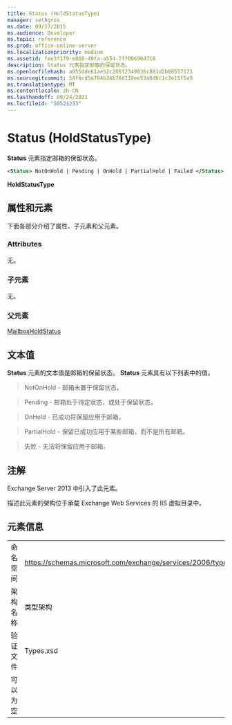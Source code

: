 ```yaml
---
title: Status (HoldStatusType)
manager: sethgros
ms.date: 09/17/2015
ms.audience: Developer
ms.topic: reference
ms.prod: office-online-server
ms.localizationpriority: medium
ms.assetid: fee3f1f9-e868-49fa-a554-7ff096964718
description: Status 元素指定邮箱的保留状态。
ms.openlocfilehash: a055dde61ae52c266f2349036c881d2b00557171
ms.sourcegitcommit: 54f6cd5a704b36b76d110ee53a6d6c1c3e15f5a9
ms.translationtype: MT
ms.contentlocale: zh-CN
ms.lasthandoff: 09/24/2021
ms.locfileid: "59521233"
---
```

# <a name="status-holdstatustype"></a>Status (HoldStatusType)

**Status** 元素指定邮箱的保留状态。 
  
```XML
<Status> NotOnHold | Pending | OnHold | PartialHold | Failed </Status>
```

 **HoldStatusType**
## <a name="attributes-and-elements"></a>属性和元素

下面各部分介绍了属性、子元素和父元素。
  
### <a name="attributes"></a>Attributes

无。
  
### <a name="child-elements"></a>子元素

无。
  
### <a name="parent-elements"></a>父元素

[MailboxHoldStatus](mailboxholdstatus.md)
  
## <a name="text-value"></a>文本值

**Status** 元素的文本值是邮箱的保留状态。 **Status** 元素具有以下列表中的值。 
  
> NotOnHold - 邮箱未置于保留状态。
    
> Pending - 邮箱处于待定状态，或处于保留状态。 
    
> OnHold - 已成功将保留应用于邮箱。 
    
> PartialHold - 保留已成功应用于某些邮箱，而不是所有邮箱。
    
> 失败 - 无法将保留应用于邮箱。
    
## <a name="remarks"></a>注解

Exchange Server 2013 中引入了此元素。
  
描述此元素的架构位于承载 Exchange Web Services 的 IIS 虚拟目录中。
  
## <a name="element-information"></a>元素信息

|||
|:-----|:-----|
|命名空间  <br/> |https://schemas.microsoft.com/exchange/services/2006/types  <br/> |
|架构名称  <br/> |类型架构  <br/> |
|验证文件  <br/> |Types.xsd  <br/> |
|可以为空  <br/> ||
   

